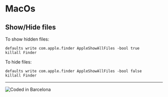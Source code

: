 # MacOs

## Show/Hide files

To show hidden files:

```code
defaults write com.apple.finder AppleShowAllFiles -bool true
killall Finder
````

To hide files:

```code
defaults write com.apple.finder AppleShowAllFiles -bool false
killall Finder
````

---
<!-- Pit i Collons -->
![Coded in Barcelona](codedinbcn.png "Coded in Barcelona")